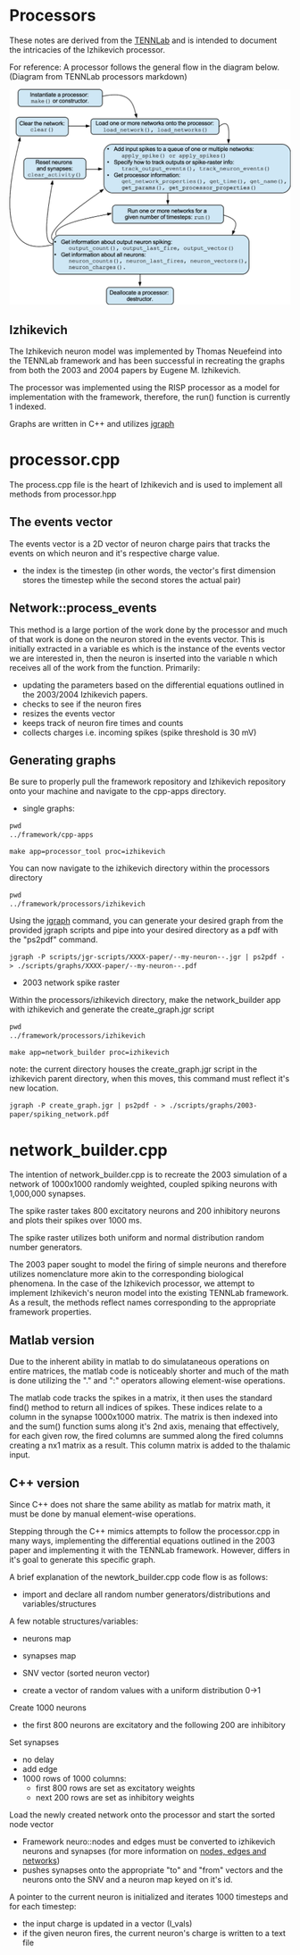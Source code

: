 # Processors

These notes are derived from the [TENNLab](https://bitbucket.org/neuromorphic-utk/framework/src/master/markdown/framework_processor.md) and is intended to document the intricacies of the Izhikevich processor.
 
For reference: A processor follows the general flow in the diagram below. (Diagram from TENNLab processors markdown) 

![processor_flowchart.png](processor_flowchart.png)


## Izhikevich
 
The Izhikevich neuron model was implemented by Thomas Neuefeind into the TENNLab framework and has been successful in recreating the graphs from both the 2003 and 2004 papers by Eugene M. Izhikevich. 

The processor was implemented using the RISP processor as a model for implementation with the framework, therefore, the run() function is currently 1 indexed. 

Graphs are written in C++ and utilizes [jgraph](http://web.eecs.utk.edu/~jplank/plank/jgraph/jgraph.html)

# processor.cpp

The process.cpp file is the heart of Izhikevich and is used to implement all methods from processor.hpp

## The events vector

The events vector is a 2D vector of neuron charge pairs that tracks the events on which neuron and it's respective charge value.
 - the index is the timestep (in other words, the vector's first dimension stores the timestep while the second stores the actual pair)


## Network::process_events

This method is a large portion of the work done by the processor and much of that work is done on the neuron stored in the events vector. This is initially extracted in a variable es which is the instance of the events vector we are interested in, then the neuron is inserted into the variable n which receives all of the work from the function. Primarily:
 - updating the parameters based on the differential equations outlined in the 2003/2004 Izhikevich papers.
 - checks to see if the neuron fires
 - resizes the events vector
 - keeps track of neuron fire times and counts
 - collects charges i.e. incoming spikes (spike threshold is 30 mV)

## Generating graphs

Be sure to properly pull the framework repository and Izhikevich repository onto your machine and navigate to the cpp-apps directory.

 - single graphs:

```
pwd
../framework/cpp-apps
```

```
make app=processor_tool proc=izhikevich
```
You can now navigate to the izhikevich directory within the processors directory 

```
pwd
../framework/processors/izhikevich
```
Using the [jgraph](http://web.eecs.utk.edu/~jplank/plank/jgraph/jgraph.html) command, you can generate your desired graph from the provided jgraph scripts and pipe into your desired directory as a pdf with the "ps2pdf" command.

```
jgraph -P scripts/jgr-scripts/XXXX-paper/--my-neuron--.jgr | ps2pdf - > ./scripts/graphs/XXXX-paper/--my-neuron--.pdf
```

 - 2003 network spike raster

Within the processors/izhikevich directory, make the network_builder app with izhikevich and generate the create_graph.jgr script

```
pwd
../framework/processors/izhikevich
```

```
make app=network_builder proc=izhikevich
```
note: the current directory houses the create_graph.jgr script in the izhikevich parent directory, when this moves, this command must reflect it's new location.

```
jgraph -P create_graph.jgr | ps2pdf - > ./scripts/graphs/2003-paper/spiking_network.pdf
```

# network_builder.cpp

The intention of network_builder.cpp is to recreate the 2003 simulation of a network of 1000x1000 randomly weighted, coupled spiking neurons with 1,000,000 synapses.

The spike raster takes 800 excitatory neurons and 200 inhibitory neurons and plots their spikes over 1000 ms. 

The spike raster utilizes both uniform and normal distribution random number generators.

The 2003 paper sought to model the firing of simple neurons and therefore utilizes nomenclature more akin to the corresponding biological phenomena. In the case of the Izhikevich processor, we attempt to implement Izhikevich's neuron model into the existing TENNLab framework. As a result, the methods reflect names corresponding to the appropriate framework properties.

## Matlab version

Due to the inherent ability in matlab to do simulataneous operations on entire matrices, the matlab code is noticeably shorter and much of the math is done utilizing the "." and ":" operators allowing element-wise operations.

The matlab code tracks the spikes in a matrix, it then uses the standard find() method to return all indices of spikes. These indices relate to a column in the synapse 1000x1000 matrix. The matrix is then indexed into and the sum() function sums along it's 2nd axis, menaing that effectively, for each given row, the fired columns are summed along the fired columns creating a nx1 matrix as a result. This column matrix is added to the thalamic input.


## C++ version

Since C++ does not share the same ability as matlab for matrix math, it must be done by manual element-wise operations.

Stepping through the C++ mimics attempts to follow the processor.cpp in many ways, implementing the differential equations outlined in the 2003 paper and implementing it with the TENNLab framework. However, differs in it's goal to generate this specific graph. 

A brief explanation of the newtork_builder.cpp code flow is as follows:
- import and declare all random number generators/distributions and variables/structures

A few notable structures/variables:
- neurons map
- synapses map
- SNV vector (sorted neuron vector)

- create a vector of random values with a uniform distribution 0->1

Create 1000 neurons
- the first 800 neurons are excitatory and the following 200 are inhibitory

Set synapses
- no delay
- add edge
- 1000 rows of 1000 columns:
    - first 800 rows are set as excitatory weights
    - next 200 rows are set as inhibitory weights

Load the newly created network onto the processor and start the sorted node vector
 - Framework neuro::nodes and edges must be converted to izhikevich neurons and synapses (for more information on [nodes, edges and networks](https://bitbucket.org/neuromorphic-utk/framework/src/51f0e69deefdb895240705cb1038b5cad5d10f2a/markdown/framework_properties.md))
- pushes synapses onto the appropriate "to" and "from" vectors and the neurons onto the SNV and a neuron map keyed on it's id.


A pointer to the current neuron is initialized and iterates 1000 timesteps and for each timestep:
- the input charge is updated in a vector (I_vals)
- if the given neuron fires, the current neuron's charge is written to a text file

